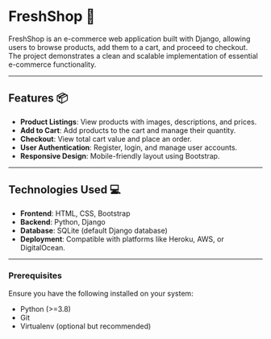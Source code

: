 # FreshShop 🛒

FreshShop is an e-commerce web application built with Django, allowing users to browse products, add them to a cart, and proceed to checkout. The project demonstrates a clean and scalable implementation of essential e-commerce functionality.

---

## Features 📦

- **Product Listings**: View products with images, descriptions, and prices.
- **Add to Cart**: Add products to the cart and manage their quantity.
- **Checkout**: View total cart value and place an order.
- **User Authentication**: Register, login, and manage user accounts.
- **Responsive Design**: Mobile-friendly layout using Bootstrap.

---

## Technologies Used 💻

- **Frontend**: HTML, CSS, Bootstrap
- **Backend**: Python, Django
- **Database**: SQLite (default Django database)
- **Deployment**: Compatible with platforms like Heroku, AWS, or DigitalOcean.

---

### Prerequisites

Ensure you have the following installed on your system:
- Python (>=3.8)
- Git
- Virtualenv (optional but recommended)
